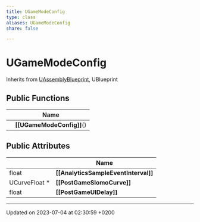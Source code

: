 ```yaml
---
title: UGameModeConfig
type: class
aliases: UGameModeConfig
share: false

---
```


# UGameModeConfig





Inherits from [UAssemblyBlueprint](/docs/SDK/Source/Classes/classUAssemblyBlueprint.md), UBlueprint

## Public Functions

|                | Name           |
| -------------- | -------------- |
| | **[[UGameModeConfig]]**() |

## Public Attributes

|                | Name           |
| -------------- | -------------- |
| float | **[[AnalyticsSampleEventInterval]]**  |
| UCurveFloat * | **[[PostGameSlomoCurve]]**  |
| float | **[[PostGameUIDelay]]**  |

-------------------------------

Updated on 2023-07-04 at 02:30:59 +0200